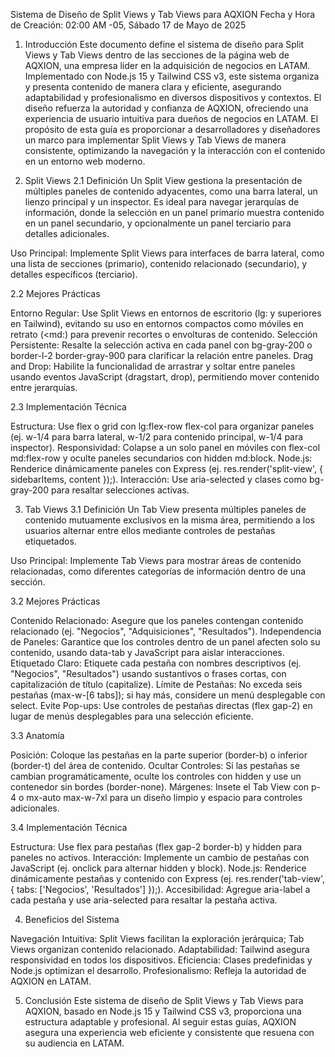 Sistema de Diseño de Split Views y Tab Views para AQXION
Fecha y Hora de Creación: 02:00 AM -05, Sábado 17 de Mayo de 2025

1. Introducción
Este documento define el sistema de diseño para Split Views y Tab Views dentro de las secciones de la página web de AQXION, una empresa líder en la adquisición de negocios en LATAM. Implementado con Node.js 15 y Tailwind CSS v3, este sistema organiza y presenta contenido de manera clara y eficiente, asegurando adaptabilidad y profesionalismo en diversos dispositivos y contextos. El diseño refuerza la autoridad y confianza de AQXION, ofreciendo una experiencia de usuario intuitiva para dueños de negocios en LATAM.
El propósito de esta guía es proporcionar a desarrolladores y diseñadores un marco para implementar Split Views y Tab Views de manera consistente, optimizando la navegación y la interacción con el contenido en un entorno web moderno.

2. Split Views
2.1 Definición
Un Split View gestiona la presentación de múltiples paneles de contenido adyacentes, como una barra lateral, un lienzo principal y un inspector. Es ideal para navegar jerarquías de información, donde la selección en un panel primario muestra contenido en un panel secundario, y opcionalmente un panel terciario para detalles adicionales.

Uso Principal: Implemente Split Views para interfaces de barra lateral, como una lista de secciones (primario), contenido relacionado (secundario), y detalles específicos (terciario).

2.2 Mejores Prácticas

Entorno Regular: Use Split Views en entornos de escritorio (lg: y superiores en Tailwind), evitando su uso en entornos compactos como móviles en retrato (<md:) para prevenir recortes o envolturas de contenido.
Selección Persistente: Resalte la selección activa en cada panel con bg-gray-200 o border-l-2 border-gray-900 para clarificar la relación entre paneles.
Drag and Drop: Habilite la funcionalidad de arrastrar y soltar entre paneles usando eventos JavaScript (dragstart, drop), permitiendo mover contenido entre jerarquías.

2.3 Implementación Técnica

Estructura: Use flex o grid con lg:flex-row flex-col para organizar paneles (ej. w-1/4 para barra lateral, w-1/2 para contenido principal, w-1/4 para inspector).
Responsividad: Colapse a un solo panel en móviles con flex-col md:flex-row y oculte paneles secundarios con hidden md:block.
Node.js: Renderice dinámicamente paneles con Express (ej. res.render('split-view', { sidebarItems, content });).
Interacción: Use aria-selected y clases como bg-gray-200 para resaltar selecciones activas.


3. Tab Views
3.1 Definición
Un Tab View presenta múltiples paneles de contenido mutuamente exclusivos en la misma área, permitiendo a los usuarios alternar entre ellos mediante controles de pestañas etiquetados.

Uso Principal: Implemente Tab Views para mostrar áreas de contenido relacionadas, como diferentes categorías de información dentro de una sección.

3.2 Mejores Prácticas

Contenido Relacionado: Asegure que los paneles contengan contenido relacionado (ej. "Negocios", "Adquisiciones", "Resultados").
Independencia de Paneles: Garantice que los controles dentro de un panel afecten solo su contenido, usando data-tab y JavaScript para aislar interacciones.
Etiquetado Claro: Etiquete cada pestaña con nombres descriptivos (ej. "Negocios", "Resultados") usando sustantivos o frases cortas, con capitalización de título (capitalize).
Límite de Pestañas: No exceda seis pestañas (max-w-[6 tabs]); si hay más, considere un menú desplegable con select.
Evite Pop-ups: Use controles de pestañas directas (flex gap-2) en lugar de menús desplegables para una selección eficiente.

3.3 Anatomía

Posición: Coloque las pestañas en la parte superior (border-b) o inferior (border-t) del área de contenido.
Ocultar Controles: Si las pestañas se cambian programáticamente, oculte los controles con hidden y use un contenedor sin bordes (border-none).
Márgenes: Insete el Tab View con p-4 o mx-auto max-w-7xl para un diseño limpio y espacio para controles adicionales.

3.4 Implementación Técnica

Estructura: Use flex para pestañas (flex gap-2 border-b) y hidden para paneles no activos.
Interacción: Implemente un cambio de pestañas con JavaScript (ej. onclick para alternar hidden y block).
Node.js: Renderice dinámicamente pestañas y contenido con Express (ej. res.render('tab-view', { tabs: ['Negocios', 'Resultados'] });).
Accesibilidad: Agregue aria-label a cada pestaña y use aria-selected para resaltar la pestaña activa.


4. Beneficios del Sistema

Navegación Intuitiva: Split Views facilitan la exploración jerárquica; Tab Views organizan contenido relacionado.
Adaptabilidad: Tailwind asegura responsividad en todos los dispositivos.
Eficiencia: Clases predefinidas y Node.js optimizan el desarrollo.
Profesionalismo: Refleja la autoridad de AQXION en LATAM.


5. Conclusión
Este sistema de diseño de Split Views y Tab Views para AQXION, basado en Node.js 15 y Tailwind CSS v3, proporciona una estructura adaptable y profesional. Al seguir estas guías, AQXION asegura una experiencia web eficiente y consistente que resuena con su audiencia en LATAM.
